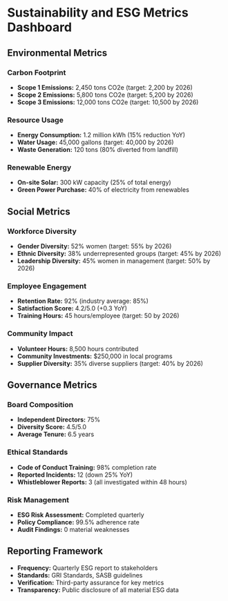 # Sustainability and ESG Metrics Dashboard

## Environmental Metrics

### Carbon Footprint
- **Scope 1 Emissions:** 2,450 tons CO2e (target: 2,200 by 2026)
- **Scope 2 Emissions:** 5,800 tons CO2e (target: 5,200 by 2026)
- **Scope 3 Emissions:** 12,000 tons CO2e (target: 10,500 by 2026)

### Resource Usage
- **Energy Consumption:** 1.2 million kWh (15% reduction YoY)
- **Water Usage:** 45,000 gallons (target: 40,000 by 2026)
- **Waste Generation:** 120 tons (80% diverted from landfill)

### Renewable Energy
- **On-site Solar:** 300 kW capacity (25% of total energy)
- **Green Power Purchase:** 40% of electricity from renewables

## Social Metrics

### Workforce Diversity
- **Gender Diversity:** 52% women (target: 55% by 2026)
- **Ethnic Diversity:** 38% underrepresented groups (target: 45% by 2026)
- **Leadership Diversity:** 45% women in management (target: 50% by 2026)

### Employee Engagement
- **Retention Rate:** 92% (industry average: 85%)
- **Satisfaction Score:** 4.2/5.0 (+0.3 YoY)
- **Training Hours:** 45 hours/employee (target: 50 by 2026)

### Community Impact
- **Volunteer Hours:** 8,500 hours contributed
- **Community Investments:** $250,000 in local programs
- **Supplier Diversity:** 35% diverse suppliers (target: 40% by 2026)

## Governance Metrics

### Board Composition
- **Independent Directors:** 75%
- **Diversity Score:** 4.5/5.0
- **Average Tenure:** 6.5 years

### Ethical Standards
- **Code of Conduct Training:** 98% completion rate
- **Reported Incidents:** 12 (down 25% YoY)
- **Whistleblower Reports:** 3 (all investigated within 48 hours)

### Risk Management
- **ESG Risk Assessment:** Completed quarterly
- **Policy Compliance:** 99.5% adherence rate
- **Audit Findings:** 0 material weaknesses

## Reporting Framework
- **Frequency:** Quarterly ESG report to stakeholders
- **Standards:** GRI Standards, SASB guidelines
- **Verification:** Third-party assurance for key metrics
- **Transparency:** Public disclosure of all material ESG data
